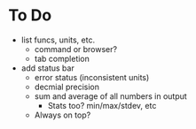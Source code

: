 # To Do
- list funcs, units, etc.
  - command or browser?
  - tab completion
- add status bar
  - error status (inconsistent units)
  - decmial precision
  - sum and average of all numbers in output
    - Stats too? min/max/stdev, etc
  - Always on top?
